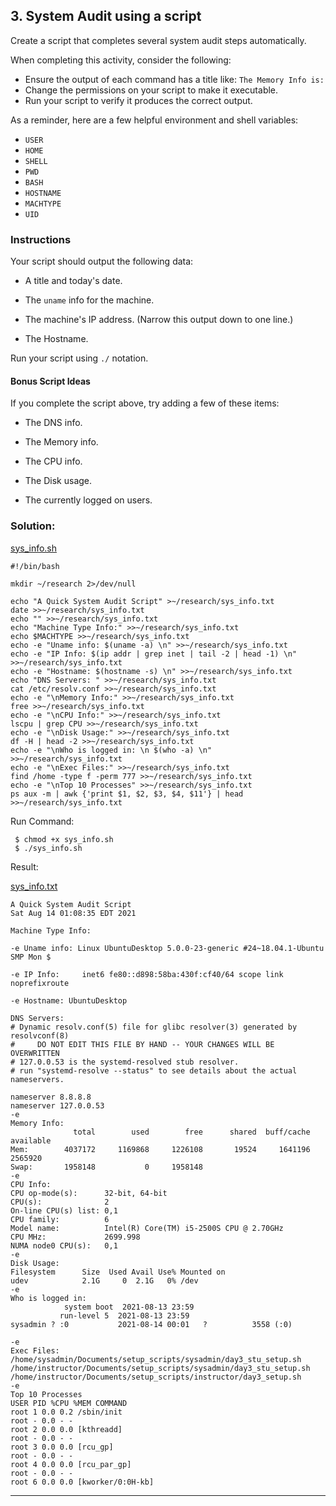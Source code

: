 ## 3. System Audit using a script

Create a script that completes several system audit steps automatically.

When completing this activity, consider the following:

- Ensure the output of each command has a title like: `The Memory Info is:`
- Change the permissions on your script to make it executable.
- Run your script to verify it produces the correct output.

As a reminder, here are a few helpful environment and shell variables:

- `USER`
- `HOME`
- `SHELL`
- `PWD`
- `BASH`
- `HOSTNAME`
- `MACHTYPE`
- `UID`


### Instructions

Your script should output the following data:

- A title and today's date.

- The `uname` info for the machine.

- The machine's IP address. (Narrow this output down to one line.)

- The Hostname.

Run your script using `./` notation.

#### Bonus Script Ideas

If you complete the script above, try adding a few of these items:

- The DNS info.

- The Memory info.

- The CPU info.

- The Disk usage.

- The currently logged on users.


### Solution:

[sys_info.sh](./sys_info.sh)

```
#!/bin/bash

mkdir ~/research 2>/dev/null

echo "A Quick System Audit Script" >~/research/sys_info.txt
date >>~/research/sys_info.txt
echo "" >>~/research/sys_info.txt
echo "Machine Type Info:" >>~/research/sys_info.txt
echo $MACHTYPE >>~/research/sys_info.txt
echo -e "Uname info: $(uname -a) \n" >>~/research/sys_info.txt
echo -e "IP Info: $(ip addr | grep inet | tail -2 | head -1) \n" >>~/research/sys_info.txt
echo -e "Hostname: $(hostname -s) \n" >>~/research/sys_info.txt
echo "DNS Servers: " >>~/research/sys_info.txt
cat /etc/resolv.conf >>~/research/sys_info.txt
echo -e "\nMemory Info:" >>~/research/sys_info.txt
free >>~/research/sys_info.txt
echo -e "\nCPU Info:" >>~/research/sys_info.txt
lscpu | grep CPU >>~/research/sys_info.txt
echo -e "\nDisk Usage:" >>~/research/sys_info.txt
df -H | head -2 >>~/research/sys_info.txt
echo -e "\nWho is logged in: \n $(who -a) \n" >>~/research/sys_info.txt
echo -e "\nExec Files:" >>~/research/sys_info.txt
find /home -type f -perm 777 >>~/research/sys_info.txt
echo -e "\nTop 10 Processes" >>~/research/sys_info.txt
ps aux -m | awk {'print $1, $2, $3, $4, $11'} | head >>~/research/sys_info.txt
```

Run Command:

```
 $ chmod +x sys_info.sh
 $ ./sys_info.sh
```

Result:

[sys_info.txt](sys_info.txt)

```
A Quick System Audit Script
Sat Aug 14 01:08:35 EDT 2021

Machine Type Info:

-e Uname info: Linux UbuntuDesktop 5.0.0-23-generic #24~18.04.1-Ubuntu SMP Mon $

-e IP Info:     inet6 fe80::d898:58ba:430f:cf40/64 scope link noprefixroute

-e Hostname: UbuntuDesktop

DNS Servers:
# Dynamic resolv.conf(5) file for glibc resolver(3) generated by resolvconf(8)
#     DO NOT EDIT THIS FILE BY HAND -- YOUR CHANGES WILL BE OVERWRITTEN
# 127.0.0.53 is the systemd-resolved stub resolver.
# run "systemd-resolve --status" to see details about the actual nameservers.

nameserver 8.8.8.8
nameserver 127.0.0.53
-e
Memory Info:
              total        used        free      shared  buff/cache   available
Mem:        4037172     1169868     1226108       19524     1641196     2565920
Swap:       1958148           0     1958148
-e
CPU Info:
CPU op-mode(s):      32-bit, 64-bit
CPU(s):              2
On-line CPU(s) list: 0,1
CPU family:          6
Model name:          Intel(R) Core(TM) i5-2500S CPU @ 2.70GHz
CPU MHz:             2699.998
NUMA node0 CPU(s):   0,1
-e
Disk Usage:
Filesystem      Size  Used Avail Use% Mounted on
udev            2.1G     0  2.1G   0% /dev
-e
Who is logged in:
            system boot  2021-08-13 23:59
           run-level 5  2021-08-13 23:59
sysadmin ? :0           2021-08-14 00:01   ?          3558 (:0)

-e
Exec Files:
/home/sysadmin/Documents/setup_scripts/sysadmin/day3_stu_setup.sh
/home/instructor/Documents/setup_scripts/sysadmin/day3_stu_setup.sh
/home/instructor/Documents/setup_scripts/instructor/day3_setup.sh
-e
Top 10 Processes
USER PID %CPU %MEM COMMAND
root 1 0.0 0.2 /sbin/init
root - 0.0 - -
root 2 0.0 0.0 [kthreadd]
root - 0.0 - -
root 3 0.0 0.0 [rcu_gp]
root - 0.0 - -
root 4 0.0 0.0 [rcu_par_gp]
root - 0.0 - -
root 6 0.0 0.0 [kworker/0:0H-kb]
```


---
 